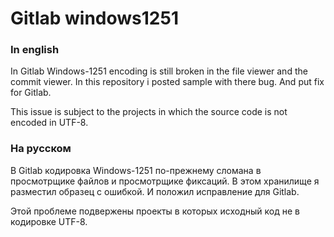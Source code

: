 # Gitlab windows1251

### In english
In Gitlab Windows-1251 encoding is still broken in the file viewer and the commit viewer. 
In this repository i posted sample with there bug. And put fix for Gitlab.

This issue is subject to the projects in which the source code is not encoded in UTF-8.

### На русском
В Gitlab кодировка Windows-1251 по-прежнему сломана в просмотрщике файлов и просмотрщике фиксаций.
В этом хранилище я разместил образец с ошибкой. И положил исправление для Gitlab.

Этой проблеме подвержены проекты в которых исходный код не в кодировке UTF-8.

